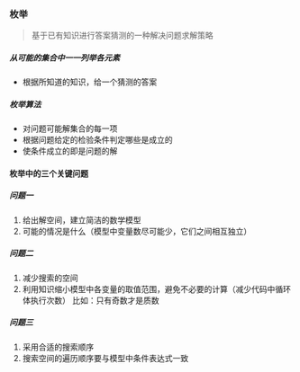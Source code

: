 ### 枚举

> 基于已有知识进行答案猜测的一种解决问题求解策略

##### 从可能的集合中一一列举各元素
- 根据所知道的知识，给一个猜测的答案
##### 枚举算法
- 对问题可能解集合的每一项
- 根据问题给定的检验条件判定哪些是成立的
- 使条件成立的即是问题的解

#### 枚举中的三个关键问题
##### 问题一
1. 给出解空间，建立简洁的数学模型
2. 可能的情况是什么（模型中变量数尽可能少，它们之间相互独立）
##### 问题二
1. 减少搜索的空间
2. 利用知识缩小模型中各变量的取值范围，避免不必要的计算（减少代码中循环体执行次数）
比如：只有奇数才是质数
##### 问题三
1. 采用合适的搜索顺序
2. 搜索空间的遍历顺序要与模型中条件表达式一致